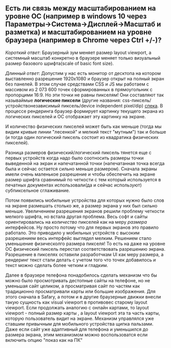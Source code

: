 ## Есть ли связь между масштабированием на уровне ОС (например в  windows 10 через Параметры->Система->Дисплей->Масштаб и разметка) и масштабированием на уровне браузера (например в Chrome через Ctrl +/-)?

*Короткий ответ*: Браузерный зум меняет размер layout viewport, а системный масштаб конкретно в браузере меняет только визуальный размер базового шрифта(scale of basic font size).  

*Длинный ответ*: Допустим у нас есть монитор от десктопа на котором выставленно разрешение 1920x1080 и браузер открыт на полный экран без панелей. В этом случае средствами CSS и JS мы работаем с массивом из 2 073 600 точек сформированных в прямоугольник с пропорцими 16:9. Но эти точки не равны пикселям! Они составляют так называймые **логические пиксели** (другие названия: css-пиксель/устройствонезависимый пиксель/device independent pixel/dip) [спека](https://www.w3.org/TR/css-values-4/#px).  В процессе рендеринга браузер формирует картинку текущего экрана из логических пикселей и ОС отображает эту картинку на экране. 

И количество физических пикселей может быть как меньше (тогда мы видим кривые линии "лесенкой" и мелкий текст "мутным") так и больше (и тогда один логический пиксель состоит из квадратика физических пикселей).  	

Разница размеров физический/логический пиксель тянется еще с первых устройств когда надо было соотносить размеры точки выведенной на экран и напечатанной точки (напечатанная точка всегда была и сейчас остается сильно меньше размером).  Сначала экраны имели очень маленькое разрешение и чтобы обеспечить на экране размер шрифта сравнимый по четкости с тем который используется в печатных документах использовали(да и сейчас используют) субпиксельное сглаживание. 

Потом появились мобильные устройства для которых нужно было слов на экране размешать столько же, а размер экрана у них был сильно меньше. Увеличением разрешения экранов решили проблему четкости мелкого шрифта, но встала другая проблема.  Весь софт и сайты ориентировались на *количество* пикселей как на меру *размера* интерфейсов. Ну просто потому что для первых экранов это правило работало.  Это приводило у мобильных устройств с высоким разрешением весь интерфейс выглядел мелким.  Решением стало уменьшение физическолго размера пикселя! То есть на даже на уровне ОС физический пиксель перестал соответствовать разрешению экрана.  Разрешение в пикселях оставили разработчкам UI как меру размера, а рендеринг текст стали делать с учетом того что точек добавилось и текст можно сделать более четким и гладким.

Далее в браузере телефона понадобилось сделать механизм что бы можно было просмотривать дестопные сайты на телефоне, но не уменьшая сайт целиком, а просматривая сайт по частям как традиционно просматривали карты или большие изображения.  Для этого сначала в Safary, а потом и в другие браузерные движки внесли такую сущность как visual viewport в противовес старому layout viewport.  Если продолжать аналогию с онлайн картами, то layout viewport - полный размер карты , а layout viewport эта та часть карты, которую пользователь видит на экране.  Механизм управлялся уже ставшим привычным для мобильного устройства щипка пальзами.  Даже если сайт уже адаптивный для телефона и уменьшился до размера экрана, этим механизмом можно воспользоватся если включить опцию "показ как на ПК"   